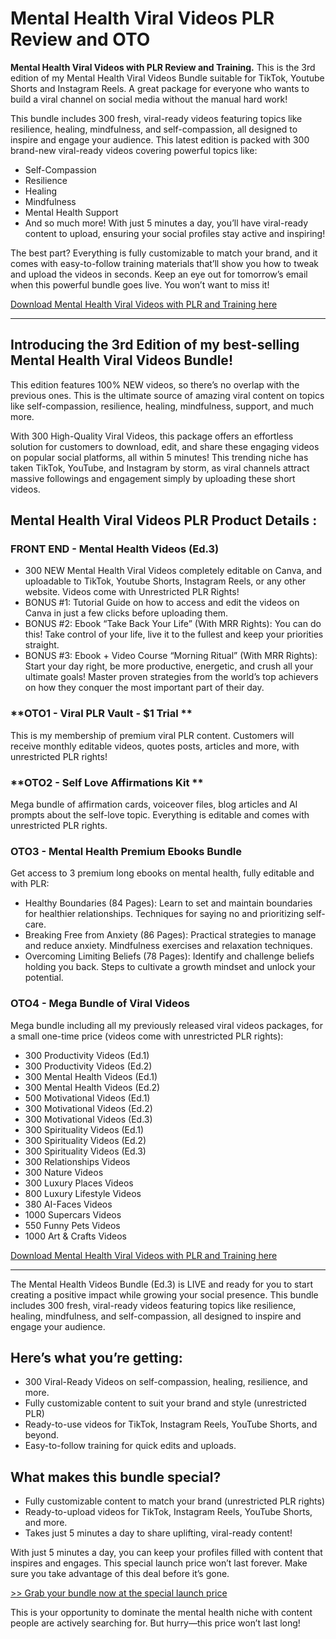 # Mental Health Viral Videos PLR Review and OTO
**Mental Health Viral Videos with PLR Review and Training.** This is the 3rd edition of my Mental Health Viral Videos Bundle suitable for TikTok, Youtube Shorts and Instagram Reels. A great package for everyone who wants to build a viral channel on social media without the manual hard work!

This bundle includes 300 fresh, viral-ready videos featuring topics like resilience, healing, mindfulness, and self-compassion, all designed to inspire and engage your audience.
This latest edition is packed with 300 brand-new viral-ready videos covering powerful topics like:

- Self-Compassion
- Resilience
- Healing
- Mindfulness
- Mental Health Support
- And so much more!
With just 5 minutes a day, you’ll have viral-ready content to upload, ensuring your social profiles stay active and inspiring!

The best part? Everything is fully customizable to match your brand, and it comes with easy-to-follow training materials that’ll show you how to tweak and upload the videos in seconds.
Keep an eye out for tomorrow’s email when this powerful bundle goes live. You won’t want to miss it!

[Download Mental Health Viral Videos with PLR and Training here](https://warriorplus.com/o2/a/sftnw28/0)

---

## Introducing the 3rd Edition of my best-selling Mental Health Viral Videos Bundle!

This edition features 100% NEW videos, so there’s no overlap with the previous ones.
This is the ultimate source of amazing viral content on topics like self-compassion, resilience, healing, mindfulness, support, and much more.

With 300 High-Quality Viral Videos, this package offers an effortless solution for customers to download, edit, and share these engaging videos on popular social platforms, all within 5 minutes!
This trending niche has taken TikTok, YouTube, and Instagram by storm, as viral channels attract massive followings and engagement simply by uploading these short videos.

## Mental Health Viral Videos PLR Product Details :
### **FRONT END - Mental Health Videos (Ed.3)**
* 300 NEW Mental Health Viral Videos completely editable on Canva, and uploadable to TikTok, Youtube Shorts, Instagram Reels, or any other website. Videos come with Unrestricted PLR Rights!
* BONUS #1: Tutorial Guide on how to access and edit the videos on Canva in just a few clicks before uploading them.
* BONUS #2: Ebook “Take Back Your Life” (With MRR Rights): You can do this! Take control of your life, live it to the fullest and keep your priorities straight.
* BONUS #3: Ebook + Video Course “Morning Ritual” (With MRR Rights): Start your day right, be more productive, energetic, and crush all your ultimate goals! Master proven strategies from the world’s top achievers on how they conquer the most important part of their day.

### **OTO1 - Viral PLR Vault - $1 Trial **
This is my membership of premium viral PLR content. Customers will receive monthly editable videos, quotes posts, articles and more, with unrestricted PLR rights! 

### **OTO2 - Self Love Affirmations Kit **
Mega bundle of affirmation cards, voiceover files, blog articles and AI prompts about the self-love topic. Everything is editable and comes with unrestricted PLR rights.

### **OTO3 - Mental Health Premium Ebooks Bundle** 
Get access to 3 premium long ebooks on mental health, fully editable and with PLR:
- Healthy Boundaries (84 Pages): Learn to set and maintain boundaries for healthier relationships. Techniques for saying no and prioritizing self-care.
- Breaking Free from Anxiety (86 Pages): Practical strategies to manage and reduce anxiety. Mindfulness exercises and relaxation techniques.
- Overcoming Limiting Beliefs (78 Pages): Identify and challenge beliefs holding you back. Steps to cultivate a growth mindset and unlock your potential.

### **OTO4 - Mega Bundle of Viral Videos** 
Mega bundle including all my previously released viral videos packages, for a small one-time price (videos come with unrestricted PLR rights):
- 300 Productivity Videos (Ed.1)
- 300 Productivity Videos (Ed.2)
- 300 Mental Health Videos (Ed.1)
- 300 Mental Health Videos (Ed.2)
- 500 Motivational Videos (Ed.1)
- 300 Motivational Videos (Ed.2)
- 300 Motivational Videos (Ed.3)
- 300 Spirituality Videos (Ed.1)
- 300 Spirituality Videos (Ed.2)
- 300 Spirituality Videos (Ed.3)
- 300 Relationships Videos
- 300 Nature Videos
- 300 Luxury Places Videos
- 800 Luxury Lifestyle Videos
- 380 AI-Faces Videos
- 1000 Supercars Videos
- 550 Funny Pets Videos
- 1000 Art & Crafts Videos

[Download Mental Health Viral Videos with PLR and Training here](https://warriorplus.com/o2/a/sftnw28/0)

---

The Mental Health Videos Bundle (Ed.3) is LIVE and ready for you to start creating a positive impact while growing your social presence.
This bundle includes 300 fresh, viral-ready videos featuring topics like resilience, healing, mindfulness, and self-compassion, all designed to inspire and engage your audience.

## Here’s what you’re getting:

- 300 Viral-Ready Videos on self-compassion, healing, resilience, and more.
- Fully customizable content to suit your brand and style (unrestricted PLR)
- Ready-to-use videos for TikTok, Instagram Reels, YouTube Shorts, and beyond.
- Easy-to-follow training for quick edits and uploads.

## What makes this bundle special?

- Fully customizable content to match your brand (unrestricted PLR rights)
- Ready-to-upload videos for TikTok, Instagram Reels, YouTube Shorts, and more.
- Takes just 5 minutes a day to share uplifting, viral-ready content!
  
With just 5 minutes a day, you can keep your profiles filled with content that inspires and engages. This special launch price won’t last forever. Make sure you take advantage of this deal before it’s gone.
  
[>> Grab your bundle now at the special launch price](https://warriorplus.com/o2/a/sftnw28/0)

This is your opportunity to dominate the mental health niche with content people are actively searching for. But hurry—this price won’t last long!

